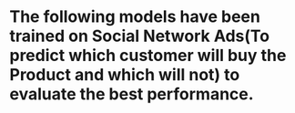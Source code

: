 # The following models have been trained on Social Network Ads(To predict which customer will buy the Product and which will not) to evaluate the best performance.
